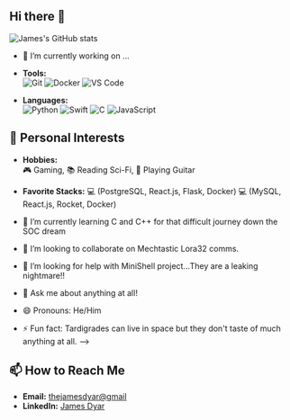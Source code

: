 ## Hi there 👋

![James's GitHub stats](https://github-readme-stats.vercel.app/api?username=allthetimeintheworld&show_icons=true&theme=radical)


- 🔭 I’m currently working on ...

- **Tools:**  
  ![Git](https://img.shields.io/badge/-Git-F05032?style=flat-square&logo=git) ![Docker](https://img.shields.io/badge/-Docker-2496ED?style=flat-square&logo=docker) ![VS Code](https://img.shields.io/badge/-VS%20Code-007ACC?style=flat-square&logo=visual-studio-code)
- **Languages:**  
![Python](https://img.shields.io/badge/-Python-3776AB?style=flat-square&logo=python)
![Swift](https://img.shields.io/badge/-Swift-FA7343?style=flat-square&logo=swift&logoColor=white) ![C](https://img.shields.io/badge/-C-A8B9CC?style=flat-square&logo=c&logoColor=white) ![JavaScript](https://img.shields.io/badge/-JavaScript-F7DF1E?style=flat-square&logo=javascript)

## 🌟 Personal Interests

- **Hobbies:**  
  🎮 Gaming, 📚 Reading Sci-Fi, 🎵 Playing Guitar

- **Favorite Stacks:**
  💻 (PostgreSQL, React.js, Flask, Docker)
  💻 (MySQL, React.js, Rocket, Docker)
- 🌱 I’m currently learning C and C++ for that difficult journey down the SOC dream
- 👯 I’m looking to collaborate on Mechtastic Lora32 comms.
- 🤔 I’m looking for help with MiniShell project...They are a leaking nightmare!! 
- 💬 Ask me about anything at all!
- 😄 Pronouns: He/Him
- ⚡ Fun fact: Tardigrades can live in space but they don't taste of much anything at all.
-->
## 📫 How to Reach Me

- **Email:** [thejamesdyar@gmail](mailto:thejamesdyar@gmail.com)
- **LinkedIn:** [James Dyar](https://www.linkedin.com/in/james-dyar-657688218)
